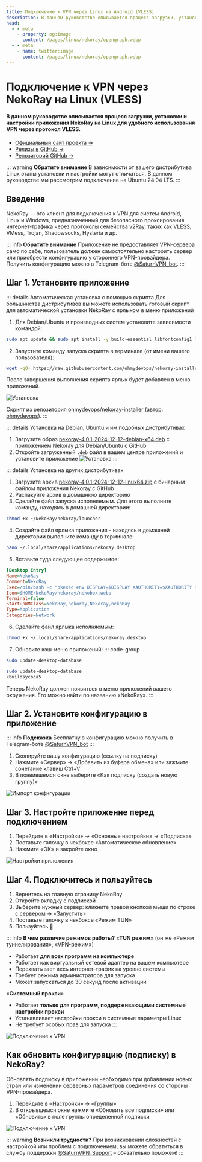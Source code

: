```yaml
---
title: Подключение к VPN через Linux на Android (VLESS)
description: В данном руководстве описывается процесс загрузки, установки и настройки приложения NekoRay на Linux для удобного использования VPN через протокол VLESS.
head:
  - - meta
    - property: og:image
      content: /pages/linux/nekoray/opengraph.webp
  - - meta
    - name: twitter:image
      content: /pages/linux/nekoray/opengraph.webp
---
```


# Подключение к VPN через NekoRay на Linux (VLESS)

#### В данном руководстве описывается процесс загрузки, установки и настройки приложения NekoRay на Linux для удобного использования VPN через протокол VLESS.

* [Официальный сайт проекта →](https://en.nekoray.org/)
* [Релизы в GitHub →](https://github.com/MatsuriDayo/nekoray/releases)
* [Репозиторий GitHub →](https://github.com/MatsuriDayo/nekoray)

::: warning  **Обратите внимание** 
В зависимости от вашего дистрибутива Linux этапы установки и настройки могут отличаться. В данном руководстве мы рассмотрим подключение на Ubuntu 24.04 LTS.
:::

## Введение

NekoRay — это клиент для подключения к VPN для систем Android, Linux и Windows, предназначенный для безопасного проксирования интернет‑трафика через протоколы семейства v2Ray, таких как VLESS, VMess, Trojan, Shadowsocks, Hysteria и др.

::: info **Обратите внимание** 
Приложение не предоставляет VPN-сервера само по себе, пользователь должен самостоятельно настроить сервер или приобрести конфигурацию у стороннего VPN-провайдера. Получить конфигурацию можно в Telegram-боте [@SaturnVPN_bot](https://t.me/SaturnVPN_bot?start=docs).
:::

## Шаг 1. Установите приложение

::: details Автоматическая установка с помощью скрипта
Для большинства дистрибутивов вы можете использовать готовый скрипт для автоматической установки NekoRay с ярлыком в меню приложений

1. Для Debian/Ubuntu и производных систем установите зависимости командой:

```bash
sudo apt update && sudo apt install -y build-essential libfontconfig1 libqt5network5 libqt5widgets5 libqt5x11extras5 libqt5gui5
```

2. Запустите команду запуска скрипта в терминале (от имени вашего пользователя):

```bash
wget -qO- https://raw.githubusercontent.com/ohmydevops/nekoray-installer/main/installer.sh | bash
```
После завершения выполнения скрипта ярлык будет добавлен в меню приложений.

![Установка](/pages/linux/nekoray/1.webp)

Скрипт из репозитория [ohmydevops/nekoray-installer](https://github.com/ohmydevops/nekoray-installer) (автор: [ohmydevops](https://github.com/ohmydevops)).
:::

::: details Установка на Debian, Ubuntu и им подобных дистрибутивах
1. Загрузите образ [nekoray-4.0.1-2024-12-12-debian-x64.deb](https://github.com/MatsuriDayo/nekoray/releases/download/4.0.1/nekoray-4.0.1-2024-12-12-debian-x64.deb) с приложением Nekoray для Debian/Ubuntu с GitHub
2. Откройте загруженный `.deb` файл в вашем центре приложений и установите приложение
![Установка](/pages/linux/nekoray/2.webp)
:::

::: details Установка на других дистрибутивах 
1. Загрузите архив [nekoray-4.0.1-2024-12-12-linux64.zip](https://github.com/MatsuriDayo/nekoray/releases/download/4.0.1/nekoray-4.0.1-2024-12-12-linux64.zip) с бинарным файлом приложения Nekoray с GitHub
2. Распакуйте архив в домашнюю директорию
3. Сделайте файл запуска исполняемым. Для этого выполните команду, находясь в домашней директории:

```bash
chmod +x ~/NekoRay/nekoray/launcher
```

4. Создайте файл ярлыка приложения  - находясь в домашней директории выполните команду в терминале:

```bash
nano ~/.local/share/applications/nekoray.desktop
```

5. Вставьте туда следующее содержимое:

```ini
[Desktop Entry]
Name=NekoRay
Comment=NekoRay
Exec=/bin/bash -c "pkexec env DISPLAY=$DISPLAY XAUTHORITY=$XAUTHORITY $HOME/NekoRay/nekoray/launcher"
Icon=$HOME/NekoRay/nekoray/nekobox.webp
Terminal=false
StartupWMClass=NekoRay,nekoray,Nekoray,nekoRay
Type=Application
Categories=Network
```

6. Сделайте файл ярлыка исполняемым:

```bash
chmod +x ~/.local/share/applications/nekoray.desktop
```

7. Обновите кэш меню приложений:
::: code-group

```bash [GNOME]
sudo update-desktop-database
```

```bash [KDE Plasma]
sudo update-desktop-database
kbuildsycoca5
```

Теперь NekoRay должен появиться в меню приложений вашего окружения. Его можно найти по названию «NekoRay».
:::

## Шаг 2. Установите конфигурацию в приложение

::: info **Подсказка** 
Бесплатную конфигурацию можно получить в Telegram-боте [@SaturnVPN_bot](https://t.me/SaturnVPN_bot?start=docs)
:::

1. Скопируйте вашу конфигурацию (ссылку на подписку)
2. Нажмите «Сервер» → «Добавить из буфера обмена» или зажмите сочетание клавиш Ctrl+V
3. В появившемся окне выберите «Как подписку (создать новую группу)»

![Импорт конфигурации](/pages/linux/nekoray/3.webp)

## Шаг 3. Настройте приложение перед подключением

1. Перейдите в «Настройки» → «Основные настройки» → «Подписка»
2. Поставьте галочку в чекбоксе «Автоматическое обновление»
3. Нажмите «ОК» и закройте окно

![Настройки приложения](/pages/linux/nekoray/4.webp)

## Шаг 4. Подключитесь и пользуйтесь

1. Вернитесь на главную страницу NekoRay
2. Откройте вкладку с подпиской
3. Выберите нужный сервер: кликните правой кнопкой мыши по строке с сервером → «Запустить»
4. Поставьте галочку в чекбоксе «Режим TUN»
5. Пользуйтесь 🙂

::: info **В чем различие режимов работы?**
«**TUN режим**» (он же «Режим туннелирования», «VPN-режим»)
* Работает **для всех программ на компьютере**
* Работает как виртуальный сетевой адаптер на вашем компьютере
* Перехватывает весь интернет-трафик на уровне системы
* Требует режима администратора для запуска
* Может запускаться до 30 секунд после активации

«**Системный прокси**»
* Работает **только для программ, поддерживающими системные настройки прокси**
* Устанавливает настройки прокси в системные параметры Linux
* Не требует особых прав для запуска
:::

![Подключение к VPN](/pages/linux/nekoray/5.webp)

## Как обновить конфигурацию (подписку) в NekoRay?
Обновлять подписку в приложении необходимо при добавлении новых стран или изменении серверных параметров соединения со стороны VPN-провайдера.
1. Перейдите в «Настройки» → «Группы»
2. В открывшемся окне нажмите «Обновить все подписки» или «Обновить» в поле группы определенной подписки

![Подключение к VPN](/pages/linux/nekoray/6.webp)

::: warning **Возникли трудности?** 
При возникновении сложностей с настройкой или проблем с подключением, вы можете обратиться в службу поддержки [@SaturnVPN_Support](https://t.me/SaturnVPN_Support) – обязательно поможем!
:::